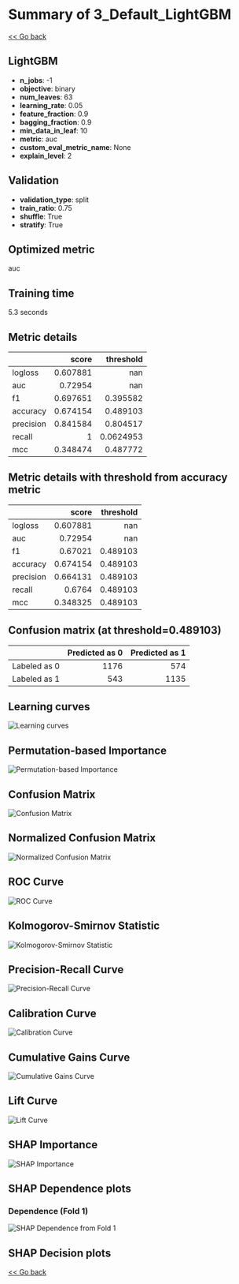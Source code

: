 # Summary of 3_Default_LightGBM

[<< Go back](../README.md)

## LightGBM

- **n_jobs**: -1
- **objective**: binary
- **num_leaves**: 63
- **learning_rate**: 0.05
- **feature_fraction**: 0.9
- **bagging_fraction**: 0.9
- **min_data_in_leaf**: 10
- **metric**: auc
- **custom_eval_metric_name**: None
- **explain_level**: 2

## Validation

- **validation_type**: split
- **train_ratio**: 0.75
- **shuffle**: True
- **stratify**: True

## Optimized metric

auc

## Training time

5.3 seconds

## Metric details

|           |    score |   threshold |
|:----------|---------:|------------:|
| logloss   | 0.607881 | nan         |
| auc       | 0.72954  | nan         |
| f1        | 0.697651 |   0.395582  |
| accuracy  | 0.674154 |   0.489103  |
| precision | 0.841584 |   0.804517  |
| recall    | 1        |   0.0624953 |
| mcc       | 0.348474 |   0.487772  |

## Metric details with threshold from accuracy metric

|           |    score |   threshold |
|:----------|---------:|------------:|
| logloss   | 0.607881 |  nan        |
| auc       | 0.72954  |  nan        |
| f1        | 0.67021  |    0.489103 |
| accuracy  | 0.674154 |    0.489103 |
| precision | 0.664131 |    0.489103 |
| recall    | 0.6764   |    0.489103 |
| mcc       | 0.348325 |    0.489103 |

## Confusion matrix (at threshold=0.489103)

|              |   Predicted as 0 |   Predicted as 1 |
|:-------------|-----------------:|-----------------:|
| Labeled as 0 |             1176 |              574 |
| Labeled as 1 |              543 |             1135 |

## Learning curves

![Learning curves](learning_curves.png)

## Permutation-based Importance

![Permutation-based Importance](permutation_importance.png)

## Confusion Matrix

![Confusion Matrix](confusion_matrix.png)

## Normalized Confusion Matrix

![Normalized Confusion Matrix](confusion_matrix_normalized.png)

## ROC Curve

![ROC Curve](roc_curve.png)

## Kolmogorov-Smirnov Statistic

![Kolmogorov-Smirnov Statistic](ks_statistic.png)

## Precision-Recall Curve

![Precision-Recall Curve](precision_recall_curve.png)

## Calibration Curve

![Calibration Curve](calibration_curve_curve.png)

## Cumulative Gains Curve

![Cumulative Gains Curve](cumulative_gains_curve.png)

## Lift Curve

![Lift Curve](lift_curve.png)

## SHAP Importance

![SHAP Importance](shap_importance.png)

## SHAP Dependence plots

### Dependence (Fold 1)

![SHAP Dependence from Fold 1](learner_fold_0_shap_dependence.png)

## SHAP Decision plots

[<< Go back](../README.md)

